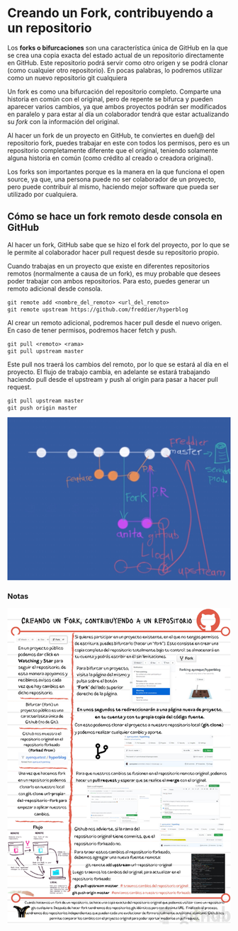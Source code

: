 # Creando un Fork, contribuyendo a un repositorio

Los **forks o bifurcaciones** son una característica única de GitHub en la que se crea una copia exacta del estado actual de un repositorio directamente en GitHub. Este repositorio podrá servir como otro origen y se podrá clonar (como cualquier otro repositorio). En pocas palabras, lo podremos utilizar como un nuevo repositorio git cualquiera

Un fork es como una bifurcación del repositorio completo. Comparte una historia en común con el original, pero de repente se bifurca y pueden aparecer varios cambios, ya que ambos proyectos podrán ser modificados en paralelo y para estar al día un colaborador tendrá que estar actualizando su *fork* con la información del original.

Al hacer un fork de un proyecto en GitHub, te conviertes en dueñ@ del repositorio fork, puedes trabajar en este con todos los permisos, pero es un repositorio completamente diferente que el original, teniendo solamente alguna historia en común (como crédito al creado o creadora original).

Los forks son importantes porque es la manera en la que funciona el open source, ya que, una persona puede no ser colaborador de un proyecto, pero puede contribuír al mismo, haciendo mejor software que pueda ser utilizado por cualquiera.

## Cómo se hace un fork remoto desde consola en GitHub

Al hacer un fork, GitHub sabe que se hizo el fork del proyecto, por lo que se le permite al colaborador hacer pull request desde su repositorio propio.

Cuando trabajas en un proyecto que existe en diferentes repositorios remotos (normalmente a causa de un fork), es muy probable que desees poder trabajar con ambos repositorios. Para esto, puedes generar un remoto adicional desde consola.

```
git remote add <nombre_del_remoto> <url_del_remoto> 
git remote upstream https://github.com/freddier/hyperblog
```

Al crear un remoto adicional, podremos hacer pull desde el nuevo origen. En caso de tener permisos, podremos hacer fetch y push.

```
git pull <remoto> <rama>
git pull upstream master
```

Este pull nos traerá los cambios del remoto, por lo que se estará al día en el proyecto. El flujo de trabajo cambia, en adelante se estará trabajando haciendo pull desde el upstream y push al origin para pasar a hacer pull request.

```
git pull upstream master
git push origin master
```

![Creando un Fork](./img/clase29.png)

### Notas

![Notas de Clase](./img/clase29-notas.png)